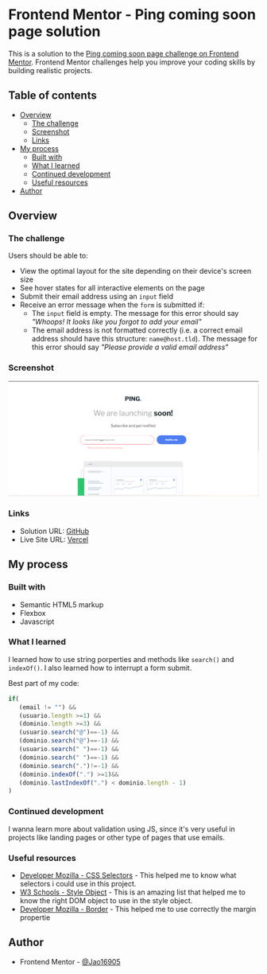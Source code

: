 # Frontend Mentor - Ping coming soon page solution

This is a solution to the [Ping coming soon page challenge on Frontend Mentor](https://www.frontendmentor.io/challenges/ping-single-column-coming-soon-page-5cadd051fec04111f7b848da). Frontend Mentor challenges help you improve your coding skills by building realistic projects. 

## Table of contents

- [Overview](#overview)
  - [The challenge](#the-challenge)
  - [Screenshot](#screenshot)
  - [Links](#links)
- [My process](#my-process)
  - [Built with](#built-with)
  - [What I learned](#what-i-learned)
  - [Continued development](#continued-development)
  - [Useful resources](#useful-resources)
- [Author](#author)

## Overview

### The challenge

Users should be able to:

- View the optimal layout for the site depending on their device's screen size
- See hover states for all interactive elements on the page
- Submit their email address using an `input` field
- Receive an error message when the `form` is submitted if:
	- The `input` field is empty. The message for this error should say *"Whoops! It looks like you forgot to add your email"*
	- The email address is not formatted correctly (i.e. a correct email address should have this structure: `name@host.tld`). The message for this error should say *"Please provide a valid email address"*

### Screenshot

![](./images/Screenshot_1.png)

### Links

- Solution URL: [GitHub](https://github.com/Jao16905/Ping-landing-page.git)
- Live Site URL: [Vercel](https://your-live-site-url.com)

## My process

### Built with

- Semantic HTML5 markup
- Flexbox
- Javascript

### What I learned

I learned how to use string porperties and methods like `search()` and `indexOf()`. I also learned how to interrupt a form submit.

Best part of my code:
 ```js
 if(
    (email != "") &&
    (usuario.length >=1) &&
    (dominio.length >=3) &&
    (usuario.search("@")==-1) &&
    (dominio.search("@")==-1) &&
    (usuario.search(" ")==-1) &&
    (dominio.search(" ")==-1) &&
    (dominio.search(".")!=-1) &&
    (dominio.indexOf(".") >=1)&&
    (dominio.lastIndexOf(".") < dominio.length - 1)
 )
 ```

### Continued development

I wanna learn more about validation using JS, since it's very useful in projects like landing pages or other type of pages that use emails.

### Useful resources

- [Developer Mozilla - CSS Selectors](https://developer.mozilla.org/pt-BR/docs/Web/CSS/CSS_Selectors) - This helped me to know what selectors i could use in this project.
- [W3 Schools - Style Object](https://www.w3schools.com/jsref/dom_obj_style.asp) - This is an amazing list that helped me to know the right DOM object to use in the style object.
- [Developer Mozilla - Border](https://developer.mozilla.org/en-US/docs/Web/CSS/margin) - This helped me to use correctly the margin propertie

## Author

- Frontend Mentor - [@Jao16905](https://www.frontendmentor.io/profile/Jao16905)
